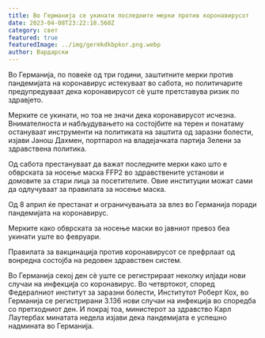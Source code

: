 ```yaml
---
title: Во Германија се укинати последните мерки против коронавирусот
date: 2023-04-08T23:22:18.560Z
category: свет
featured: true
featuredImage: ../img/germkdkbpkor.png.webp
author: Вардарски
---
```


Во Германија, по повеќе од три години, заштитните мерки против пандемијата на коронавирус истекуваат во сабота, но политичарите предупредуваат дека коронавирусот сè уште претставува ризик по здравјето.

Мерките се укинати, но тоа не значи дека коронавирусот исчезна. Внимателноста и набљудувањето на состојбите на терен и понатаму остануваат инструменти на политиката на заштита од заразни болести, изјави Јанош Дахмен, портпарол на владејачката партија Зелени за здравствена политика.

Од сабота престануваат да важат последните мерки како што е обврската за носење маска FFP2 во здравствените установи и домовите за стари лица за посетителите. Овие институции можат сами да одлучуваат за правилата за носење маска.

Од 8 април ќе престанат и ограничувањата за влез во Германија поради пандемијата на коронавирус.

Мерките како обврската за носење маски во јавниот превоз беа укинати уште во февруари.

Правилата за вакцинација против коронавирусот се префрлаат од вонредна состојба на редовен здравствен систем.

Во Германија секој ден сè уште се регистрираат неколку илјади нови случаи на инфекција со коронавирус. Во четвртокот, според Федералниот институт за заразни болести, Институтот Роберт Кох, во Германија се регистрирани 3.136 нови случаи на инфекција во споредба со претходниот ден. И покрај тоа, министерот за здравство Карл Лаутербах минатата недела изјави дека пандемијата е успешно надмината во Германија.
